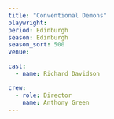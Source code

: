 ```yaml
---
title: "Conventional Demons"
playwright: 
period: Edinburgh
season: Edinburgh
season_sort: 500
venue: 

cast:
  - name: Richard Davidson

crew:
  - role: Director
    name: Anthony Green
---
```


